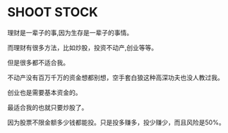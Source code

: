 # SHOOT STOCK

理财是一辈子的事,因为生存是一辈子的事情。

而理财有很多方法，比如炒股，投资不动产,创业等等。

但是很多都不适合我。

不动产没有百万千万的资金想都别想，空手套白狼这种高深功夫也没人教过我。

创业也是需要基本资金的。

最适合我的也就只要炒股了。

因为股票不限金额多少钱都能投。只是投多赚多，投少赚少，而且风险是50%。

